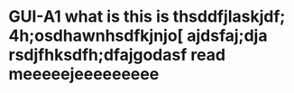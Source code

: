 # GUI-A1 what is this is thsddfjlaskjdf; 4h;osdhawnhsdfkjnjo[ ajdsfaj;dja rsdjfhksdfh;dfajgodasf read meeeeejeeeeeeeee

